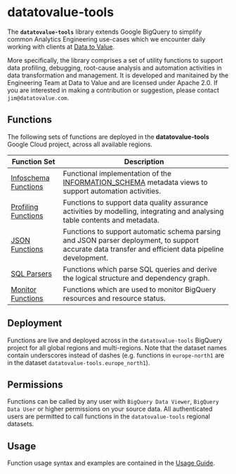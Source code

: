 # datatovalue-tools

The **`datatovalue-tools`** library extends Google BigQuery to simplify common Analytics Engineering use-cases which we encounter daily  working with clients at [Data to Value](https://datatovalue.com/). 

More specifically, the library comprises a set of utility functions to support data profiling, debugging, root-cause analysis and automation activities in data transformation and management. It is developed and manitained by the Engineering Team at Data to Value and are licensed under Apache 2.0. If you are interested in making a contribution or suggestion, please contact `jim@datatovalue.com`.

## Functions
The following sets of functions are deployed in the **datatovalue-tools** Google Cloud project, across all available regions.

Function Set | Description
--- | ---
[Infoschema Functions](docs/infoschema_functions.md) | Functional implementation of the [INFORMATION_SCHEMA](https://cloud.google.com/bigquery/docs/information-schema-intro) metadata views to support automation activities. 
[Profiling Functions](docs/profiling_functions.md) | Functions to support data quality assurance activities by modelling, integrating and analysing table contents and metadata.
[JSON Functions](docs/json_functions.md) | Functions to support automatic schema parsing and JSON parser deployment, to support accurate data transfer and efficient data pipeline development.
[SQL Parsers](docs/sql_parsers.md) | Functions which parse SQL queries and derive the logical structure and dependency graph.
[Monitor Functions](docs/monitor_functions.md) | Functions which are used to monitor BigQuery resources and resource status.

## Deployment
Functions are live and deployed across in the `datatovalue-tools` BigQuery project for all global regions and multi-regions. Note that the dataset names contain underscores instead of dashes (e.g. functions in `europe-north1` are in the dataset `datatovalue-tools.europe_north1`).

## Permissions
Functions can be called by any user with `BigQuery Data Viewer`, `BigQuery Data User` or higher permissions on your source data. All authenticated users are permitted to call functions in the `datatovalue-tools` regional datasets.

## Usage

Function usage syntax and examples are contained in the [Usage Guide](docs/guides/usage.md).
